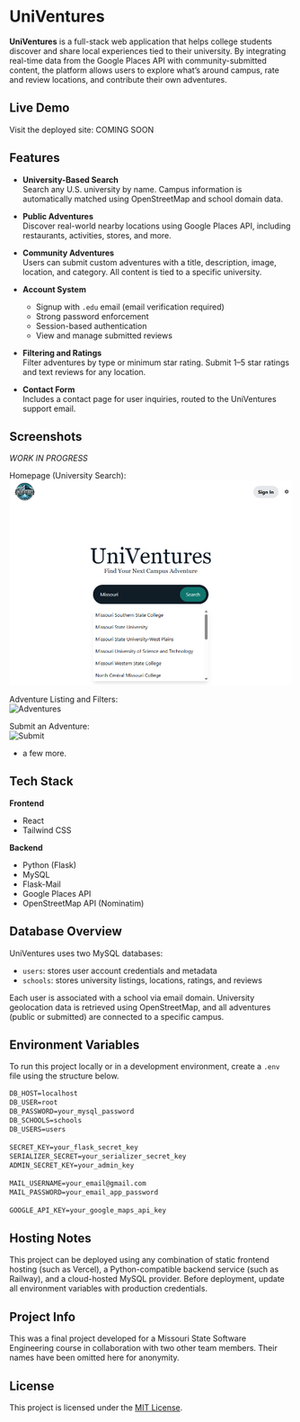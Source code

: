 # UniVentures

**UniVentures** is a full-stack web application that helps college students discover and share local experiences tied to their university. By integrating real-time data from the Google Places API with community-submitted content, the platform allows users to explore what’s around campus, rate and review locations, and contribute their own adventures.

## Live Demo

Visit the deployed site: COMING SOON

## Features

- **University-Based Search**  
  Search any U.S. university by name. Campus information is automatically matched using OpenStreetMap and school domain data.

- **Public Adventures**  
  Discover real-world nearby locations using Google Places API, including restaurants, activities, stores, and more.

- **Community Adventures**  
  Users can submit custom adventures with a title, description, image, location, and category. All content is tied to a specific university.

- **Account System**  
  - Signup with `.edu` email (email verification required)  
  - Strong password enforcement  
  - Session-based authentication  
  - View and manage submitted reviews

- **Filtering and Ratings**  
  Filter adventures by type or minimum star rating. Submit 1–5 star ratings and text reviews for any location.

- **Contact Form**  
  Includes a contact page for user inquiries, routed to the UniVentures support email.

## Screenshots

*WORK IN PROGRESS*

Homepage (University Search):  
![Homepage](./screenshots/homepage.png)

Adventure Listing and Filters:  
![Adventures](./screenshots/adventures.png)

Submit an Adventure:  
![Submit](./screenshots/submit.png)

+ a few more.

## Tech Stack

**Frontend**
- React
- Tailwind CSS

**Backend**
- Python (Flask)
- MySQL
- Flask-Mail
- Google Places API
- OpenStreetMap API (Nominatim)

## Database Overview

UniVentures uses two MySQL databases:

- `users`: stores user account credentials and metadata  
- `schools`: stores university listings, locations, ratings, and reviews

Each user is associated with a school via email domain. University geolocation data is retrieved using OpenStreetMap, and all adventures (public or submitted) are connected to a specific campus.

## Environment Variables

To run this project locally or in a development environment, create a `.env` file using the structure below.

```env
DB_HOST=localhost
DB_USER=root
DB_PASSWORD=your_mysql_password
DB_SCHOOLS=schools
DB_USERS=users

SECRET_KEY=your_flask_secret_key
SERIALIZER_SECRET=your_serializer_secret_key
ADMIN_SECRET_KEY=your_admin_key

MAIL_USERNAME=your_email@gmail.com
MAIL_PASSWORD=your_email_app_password

GOOGLE_API_KEY=your_google_maps_api_key
```

## Hosting Notes

This project can be deployed using any combination of static frontend hosting (such as Vercel), a Python-compatible backend service (such as Railway), and a cloud-hosted MySQL provider. Before deployment, update all environment variables with production credentials.

## Project Info

This was a final project developed for a Missouri State Software Engineering course in collaboration with two other team members. Their names have been omitted here for anonymity.

## License

This project is licensed under the [MIT License](LICENSE).
